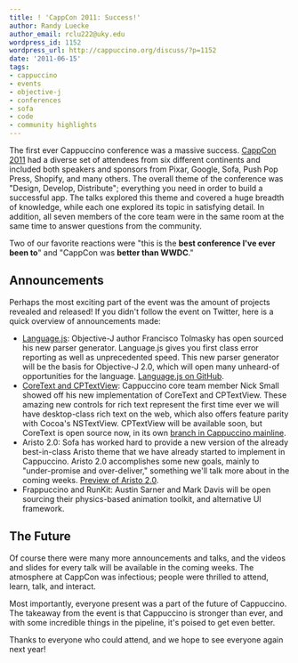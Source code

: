 ```yaml
---
title: ! 'CappCon 2011: Success!'
author: Randy Luecke
author_email: rclu222@uky.edu
wordpress_id: 1152
wordpress_url: http://cappuccino.org/discuss/?p=1152
date: '2011-06-15'
tags:
- cappuccino
- events
- objective-j
- conferences
- sofa
- code
- community highlights
---
```


The first ever Cappuccino conference was a massive success. [CappCon 2011](http://cappcon.org) had a diverse set of attendees from six different continents and included both speakers and sponsors from Pixar, Google, Sofa, Push Pop Press, Shopify, and many others. The overall theme of the conference was "Design, Develop, Distribute"; everything you need in order to build a successful app. The talks explored this theme and covered a huge breadth of knowledge, while each one explored its topic in satisfying detail. In addition, all seven members of the core team were in the same room at the same time to answer questions from the community.

Two of our favorite reactions were "this is the **best conference I've ever been to**" and "CappCon was **better than WWDC**."

## Announcements

Perhaps the most exciting part of the event was the amount of projects revealed and released! If you didn't follow the event on Twitter, here is a quick overview of announcements made:

* [Language.js](http://languagejs.com/): Objective-J author Francisco Tolmasky has open sourced his new parser generator. Language.js gives you first class error reporting as well as unprecedented speed. This new parser generator will be the basis for Objective-J 2.0, which will open many unheard-of opportunities for the language. [Language.js on GitHub](http://languagejs.com/).
* [CoreText and CPTextView](http://github.com/280north/cappuccino/tree/coretext): Cappuccino core team member Nick Small showed off his new implementation of CoreText and CPTextView. These amazing new controls for rich text represent the first time ever we will have desktop-class rich text on the web, which also offers feature parity with Cocoa's NSTextView. CPTextView will be available soon, but CoreText is open source now, in its own [branch in Cappuccino mainline](http://github.com/280north/cappuccino/tree/coretext).
* Aristo 2.0: Sofa has worked hard to provide a new version of the already best-in-class Aristo theme that we have already started to implement in Cappuccino. Aristo 2.0 accomplishes some new goals, mainly to "under-promise and over-deliver," something we'll talk more about in the coming weeks. [Preview of Aristo 2.0](http://www.cl.ly/7XnD).
* Frappuccino and RunKit: Austin Sarner and Mark Davis will be open sourcing their physics-based animation toolkit, and alternative UI framework.

## The Future

Of course there were many more announcements and talks, and the videos and slides for every talk will be available in the coming weeks. The atmosphere at CappCon was infectious; people were thrilled to attend, learn, talk, and interact.

Most importantly, everyone present was a part of the future of Cappuccino. The takeaway from the event is that Cappuccino is stronger than ever, and with some incredible things in the pipeline, it's poised to get even better.

Thanks to everyone who could attend, and we hope to see everyone again next year!
